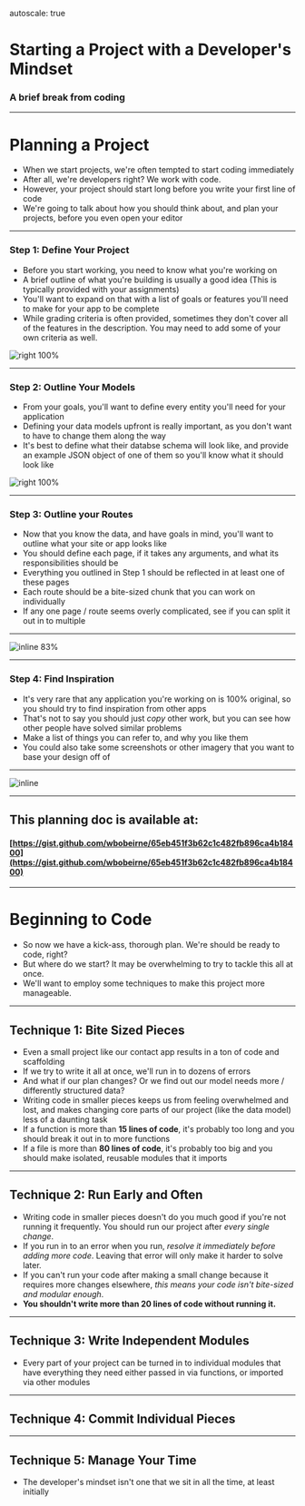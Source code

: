 autoscale: true

# Starting a Project with a Developer's Mindset
### A brief break from coding

---

# Planning a Project

* When we start projects, we're often tempted to start coding immediately
* After all, we're developers right? We work with code.
* However, your project should start long before you write your first line of code
* We're going to talk about how you should think about, and plan your projects, before you even open your editor

---

### Step 1: Define Your Project

* Before you start working, you need to know what you're working on
* A brief outline of what you're building is usually a good idea (This is typically provided with your assignments)
* You'll want to expand on that with a list of goals or features you'll need to make for your app to be complete
* While grading criteria is often provided, sometimes they don't cover all of the features in the description. You may need to add some of your own criteria as well.

![right 100%](./plan.png)

---

### Step 2: Outline Your Models

* From your goals, you'll want to define every entity you'll need for your application
* Defining your data models upfront is really important, as you don't want to have to change them along the way
* It's best to define what their databse schema will look like, and provide an example JSON object of one of them so you'll know what it should look like

![right 100%](./model.png)

---

### Step 3: Outline your Routes

* Now that you know the data, and have goals in mind, you'll want to outline what your site or app looks like
* You should define each page, if it takes any arguments, and what its responsibilities should be
* Everything you outlined in Step 1 should be reflected in at least one of these pages
* Each route should be a bite-sized chunk that you can work on individually
* If any one page / route seems overly complicated, see if you can split it out in to multiple

---

![inline 83%](./routes.png)

---

### Step 4: Find Inspiration

* It's very rare that any application you're working on is 100% original, so you should try to find inspiration from other apps
* That's not to say you should just _copy_ other work, but you can see how other people have solved similar problems
* Make a list of things you can refer to, and why you like them
* You could also take some screenshots or other imagery that you want to base your design off of

---

![inline](./inspiration.png)

---

## This planning doc is available at:
#### [https://gist.github.com/wbobeirne/65eb451f3b62c1c482fb896ca4b18400](https://gist.github.com/wbobeirne/65eb451f3b62c1c482fb896ca4b18400)

---

# Beginning to Code

* So now we have a kick-ass, thorough plan. We're should be ready to code, right?
* But where do we start? It may be overwhelming to try to tackle this all at once.
* We'll want to employ some techniques to make this project more manageable.

---

## Technique 1: Bite Sized Pieces

* Even a small project like our contact app results in a ton of code and scaffolding
* If we try to write it all at once, we'll run in to dozens of errors
* And what if our plan changes? Or we find out our model needs more / differently structured data?
* Writing code in smaller pieces keeps us from feeling overwhelmed and lost, and makes changing core parts of our project (like the data model) less of a daunting task
* If a function is more than **15 lines of code**, it's probably too long and you should break it out in to more functions
* If a file is more than **80 lines of code**, it's probably too big and you should make isolated, reusable modules that it imports

---

## Technique 2: Run Early and Often

* Writing code in smaller pieces doesn't do you much good if you're not running it frequently. You should run our project after _every single change_.
* If you run in to an error when you run, _resolve it immediately before adding more code_. Leaving that error will only make it harder to solve later.
* If you can't run your code after making a small change because it requires more changes elsewhere, _this means your code isn't bite-sized and modular enough_.
* **You shouldn't write more than 20 lines of code without running it.**

---

## Technique 3: Write Independent Modules

* Every part of your project can be turned in to individual modules that have everything they need either passed in via functions, or imported via other modules

---

## Technique 4: Commit Individual Pieces

---

## Technique 5: Manage Your Time

* The developer's mindset isn't one that we sit in all the time, at least initially
